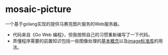 # mosaic-picture
一个基于golang实现的提供马赛克图片服务的Web服务器。

- 代码来自《Go Web 编程》，但我按照自己的习惯重新编写了一下代码。
- 弄懂程序需要的前置知识包括一些图像处理的[基本概念](https://chatgpt.com/c/67388128-5008-8011-90e4-1dfebef966c9)以及[image标准库](https://go.dev/blog/image)的用法。